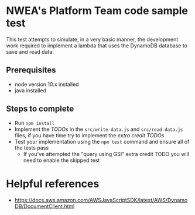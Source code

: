 # NWEA's Platform Team code sample test

This test attempts to simulate, in a very basic manner, the development work required to implement a lambda that uses 
the DynamoDB database to save and read data.  

## Prerequisites
- node version 10.x installed
- java installed

## Steps to complete
- Run ````npm install````
- Implement the *TODOs* in the ````src/write-data.js```` and ````src/read-data.js```` files, if you have time try to 
    implement the *extra credit TODOs* 
- Test your implementation using the ````npm test```` command and ensure all of the tests pass 
    - If you've attempted the "query using GSI" extra credit TODO you will need to enable the skipped test
    
# Helpful references
- https://docs.aws.amazon.com/AWSJavaScriptSDK/latest/AWS/DynamoDB/DocumentClient.html